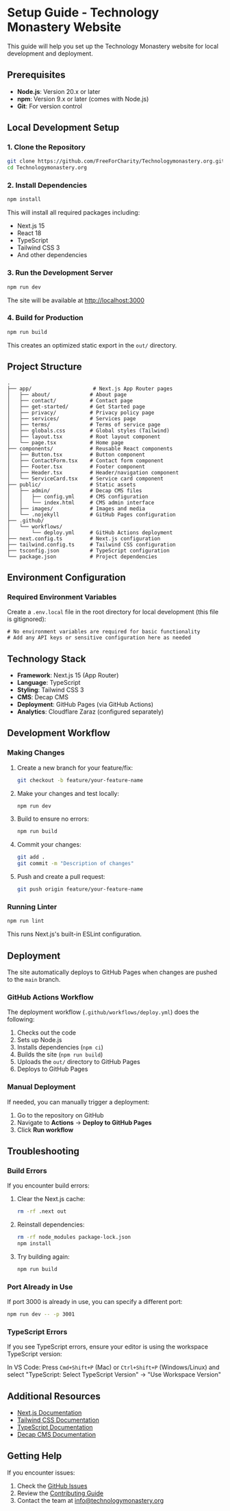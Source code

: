 # Setup Guide - Technology Monastery Website

This guide will help you set up the Technology Monastery website for local development and deployment.

## Prerequisites

- **Node.js**: Version 20.x or later
- **npm**: Version 9.x or later (comes with Node.js)
- **Git**: For version control

## Local Development Setup

### 1. Clone the Repository

```bash
git clone https://github.com/FreeForCharity/Technologymonastery.org.git
cd Technologymonastery.org
```

### 2. Install Dependencies

```bash
npm install
```

This will install all required packages including:
- Next.js 15
- React 18
- TypeScript
- Tailwind CSS 3
- And other dependencies

### 3. Run the Development Server

```bash
npm run dev
```

The site will be available at [http://localhost:3000](http://localhost:3000)

### 4. Build for Production

```bash
npm run build
```

This creates an optimized static export in the `out/` directory.

## Project Structure

```
.
├── app/                    # Next.js App Router pages
│   ├── about/             # About page
│   ├── contact/           # Contact page
│   ├── get-started/       # Get Started page
│   ├── privacy/           # Privacy policy page
│   ├── services/          # Services page
│   ├── terms/             # Terms of service page
│   ├── globals.css        # Global styles (Tailwind)
│   ├── layout.tsx         # Root layout component
│   └── page.tsx           # Home page
├── components/            # Reusable React components
│   ├── Button.tsx         # Button component
│   ├── ContactForm.tsx    # Contact form component
│   ├── Footer.tsx         # Footer component
│   ├── Header.tsx         # Header/navigation component
│   └── ServiceCard.tsx    # Service card component
├── public/                # Static assets
│   ├── admin/             # Decap CMS files
│   │   ├── config.yml     # CMS configuration
│   │   └── index.html     # CMS admin interface
│   ├── images/            # Images and media
│   └── .nojekyll          # GitHub Pages configuration
├── .github/
│   └── workflows/
│       └── deploy.yml     # GitHub Actions deployment
├── next.config.ts         # Next.js configuration
├── tailwind.config.ts     # Tailwind CSS configuration
├── tsconfig.json          # TypeScript configuration
└── package.json           # Project dependencies
```

## Environment Configuration

### Required Environment Variables

Create a `.env.local` file in the root directory for local development (this file is gitignored):

```env
# No environment variables are required for basic functionality
# Add any API keys or sensitive configuration here as needed
```

## Technology Stack

- **Framework**: Next.js 15 (App Router)
- **Language**: TypeScript
- **Styling**: Tailwind CSS 3
- **CMS**: Decap CMS
- **Deployment**: GitHub Pages (via GitHub Actions)
- **Analytics**: Cloudflare Zaraz (configured separately)

## Development Workflow

### Making Changes

1. Create a new branch for your feature/fix:
   ```bash
   git checkout -b feature/your-feature-name
   ```

2. Make your changes and test locally:
   ```bash
   npm run dev
   ```

3. Build to ensure no errors:
   ```bash
   npm run build
   ```

4. Commit your changes:
   ```bash
   git add .
   git commit -m "Description of changes"
   ```

5. Push and create a pull request:
   ```bash
   git push origin feature/your-feature-name
   ```

### Running Linter

```bash
npm run lint
```

This runs Next.js's built-in ESLint configuration.

## Deployment

The site automatically deploys to GitHub Pages when changes are pushed to the `main` branch.

### GitHub Actions Workflow

The deployment workflow (`.github/workflows/deploy.yml`) does the following:

1. Checks out the code
2. Sets up Node.js
3. Installs dependencies (`npm ci`)
4. Builds the site (`npm run build`)
5. Uploads the `out/` directory to GitHub Pages
6. Deploys to GitHub Pages

### Manual Deployment

If needed, you can manually trigger a deployment:

1. Go to the repository on GitHub
2. Navigate to **Actions** → **Deploy to GitHub Pages**
3. Click **Run workflow**

## Troubleshooting

### Build Errors

If you encounter build errors:

1. Clear the Next.js cache:
   ```bash
   rm -rf .next out
   ```

2. Reinstall dependencies:
   ```bash
   rm -rf node_modules package-lock.json
   npm install
   ```

3. Try building again:
   ```bash
   npm run build
   ```

### Port Already in Use

If port 3000 is already in use, you can specify a different port:

```bash
npm run dev -- -p 3001
```

### TypeScript Errors

If you see TypeScript errors, ensure your editor is using the workspace TypeScript version:

In VS Code: Press `Cmd+Shift+P` (Mac) or `Ctrl+Shift+P` (Windows/Linux) and select "TypeScript: Select TypeScript Version" → "Use Workspace Version"

## Additional Resources

- [Next.js Documentation](https://nextjs.org/docs)
- [Tailwind CSS Documentation](https://tailwindcss.com/docs)
- [TypeScript Documentation](https://www.typescriptlang.org/docs)
- [Decap CMS Documentation](https://decapcms.org/docs)

## Getting Help

If you encounter issues:

1. Check the [GitHub Issues](https://github.com/FreeForCharity/Technologymonastery.org/issues)
2. Review the [Contributing Guide](CONTRIBUTING.md)
3. Contact the team at info@technologymonastery.org
